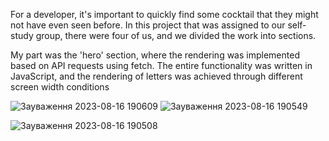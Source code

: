 For a developer, it's important to quickly find some cocktail that they might not have even seen before.
In this project that was assigned to our self-study group, there were four of us, and we divided the work into sections.

My part was the 'hero' section, where the rendering was implemented based on API requests using fetch. The entire functionality was written in JavaScript, and the rendering of letters was achieved through different screen width conditions

![Зауваження 2023-08-16 190609](https://github.com/Zhe1a/Cocktails/assets/108029808/3ece2f3d-c3f6-4e66-b69a-cb6d53aee6ce)
![Зауваження 2023-08-16 190549](https://github.com/Zhe1a/Cocktails/assets/108029808/da439fd5-88be-45ca-a7c9-bf6f76880e71)


![Зауваження 2023-08-16 190508](https://github.com/Zhe1a/Cocktails/assets/108029808/fa3d8c3e-0bf4-45f6-8813-d8cc22bce8ec)
